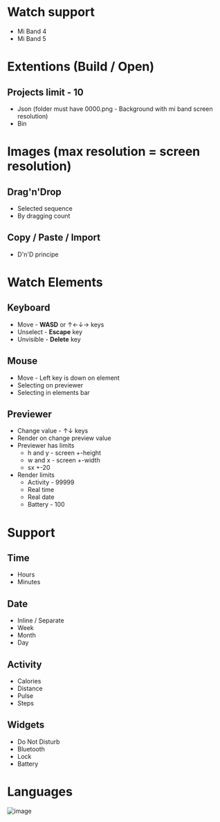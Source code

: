 # Watch support
* Mi Band 4
* Mi Band 5
# Extentions (Build / Open)
## Projects limit - 10
* Json (folder must have 0000.png - Background with mi band screen resolution)
* Bin
# Images (max resolution = screen resolution)
## Drag'n'Drop
* Selected sequence
* By dragging count
## Copy / Paste / Import
* D'n'D principe
# Watch Elements
## Keyboard 
* Move - **WASD** or ↑←↓→ keys
* Unselect - **Escape** key
* Unvisible - **Delete** key
## Mouse
* Move - Left key is down on element
* Selecting on previewer
* Selecting in elements bar
## Previewer
* Change value - ↑↓ keys
* Render on change preview value
* Previewer has limits
    * h and y - screen +-height
    * w and x - screen +-width
    * sx +-20
* Render limits
    * Activity - 99999
    * Real time
    * Real date
    * Battery - 100
# Support
## Time
* Hours
* Minutes
## Date
* Inline / Separate
* Week
* Month
* Day
## Activity
* Calories
* Distance
* Pulse
* Steps
## Widgets
* Do Not Disturb
* Bluetooth
* Lock
* Battery
#  Languages
![image](https://user-images.githubusercontent.com/33602561/100154551-6fcfab00-2eae-11eb-8e07-e6c030984e67.png)
